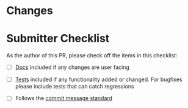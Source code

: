 <!-- 🎉🎉🎉 Thank you for the PR!!! 🎉🎉🎉 -->

# Changes

<!-- 
Describe your changes here- ideally you can get that description straight from your descriptive commit message(s)! 

In addition, categorize the changes you're making using the "/kind" Prow command, example:

/kind <kind>

Supported kinds are: bug, test, documentation, enhancement
-->

# Submitter Checklist

As the author of this PR, please check off the items in this checklist:

- [ ] [Docs](https://github.com/redhat-developer/service-binding-operator/blob/master/CONTRIBUTING.md#docs) 
  included if any changes are user facing
- [ ] [Tests](https://github.com/redhat-developer/service-binding-operator/blob/master/CONTRIBUTING.md#tests)
  included if any functionality added or changed. For bugfixes please include tests that can catch regressions
- [ ] Follows the [commit message standard](https://github.com/redhat-developer/service-binding-operator/blob/master/CONTRIBUTING.md#commits)

